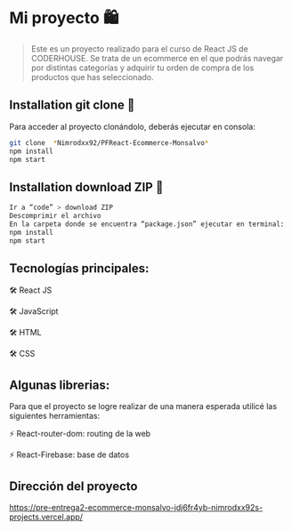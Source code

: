 # Mi proyecto 🛍️

> Este es un proyecto realizado para el curso de React JS de CODERHOUSE. Se trata de un ecommerce en el que podrás navegar por distintas categorías y adquirir tu orden de compra de los productos que has seleccionado.

## Installation git clone 🔧

Para acceder al proyecto clonándolo, deberás ejecutar en consola:

```sh
git clone  *Nimrodxx92/PFReact-Ecommerce-Monsalvo*
npm install
npm start
```

## Installation download ZIP 🔧

```sh
Ir a “code” > download ZIP
Descomprimir el archivo
En la carpeta donde se encuentra “package.json” ejecutar en terminal:
npm install
npm start
```

## Tecnologías principales:

🛠️ React JS

🛠️ JavaScript

🛠️ HTML

🛠️ CSS

## Algunas librerias:

Para que el proyecto se logre realizar de una manera esperada utilicé las siguientes herramientas:

⚡ React-router-dom: routing de la web

⚡ React-Firebase: base de datos

## Dirección del proyecto
https://pre-entrega2-ecommerce-monsalvo-jdj6fr4yb-nimrodxx92s-projects.vercel.app/
